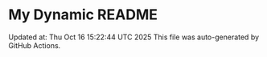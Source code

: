 # My Dynamic README
Updated at: Thu Oct 16 15:22:44 UTC 2025
This file was auto-generated by GitHub Actions.
